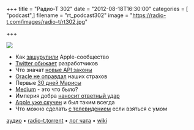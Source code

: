 +++
title = "Радио-Т 302"
date = "2012-08-18T16:30:00"
categories = [ "podcast",]
filename = "rt_podcast302"
image = "https://radio-t.com/images/radio-t/rt302.jpg"

+++

![](https://radio-t.com/images/radio-t/rt302.jpg)

* Как [зашурупили](http://addmeto.cc/post/2012-08-14-trust-no-one/) Apple-сообщество
* [Twitter обижает](http://www.readwriteweb.com/archives/twitter-to-developers-display-tweets-our-way-or-else.php)  разработчиков
* Что значат [новые API законы](http://www.marco.org/2012/08/16/twitter-api-changes)
* [Oracle не оправдал](http://www.infoworld.com/t/java-programming/oracle-has-been-good-java-despite-early-fears-200200) наших страхов
* Первые [30 дней Марисы](http://techcrunch.com/2012/08/17/marissa-mayers-30-days-in/)
* [Medium](http://www.businessinsider.com/twitter-cofounders-unveil-their-newest-project-an-online-publishing-platform-called-medium-2012-8) - это что было?
* Империя добра [наносит ответный удар](http://techcrunch.com/2012/08/17/google-files-new-patent-lawsuit-against-apple-seeks-to-block-iphone-ipad-mac-imports-to-u-s/)
* [Apple уже скучен](http://www.zdnet.com/apple-is-in-danger-of-being-boring-7000002599/) и был таким всегда
* Что можно сделать [с телевидением](http://www.businessinsider.com/heres-how-apple-is-telling-cable-companies-it-will-make-apple-tv-work-2012-8) если взяться с умом

[аудио](http://cdn.radio-t.com/rt_podcast302.mp3) • [radio-t.torrent](http://cdn.radio-t.com/torrents/rt_podcast302.mp3.torrent) • [лог чата](http://chat.radio-t.com/logs/radio-t-302.html) • [wiki](http://wiki.radio-t.com/%D0%92%D1%8B%D0%BF%D1%83%D1%81%D0%BA_302)<audio src="http://cdn.radio-t.com/rt_podcast302.mp3" preload="none"></audio>